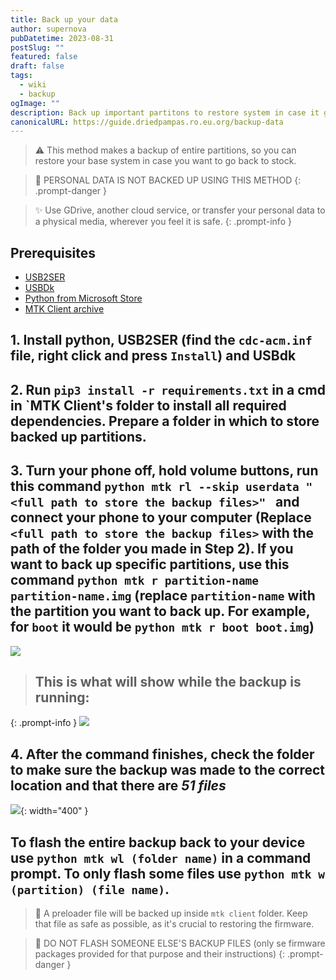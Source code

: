 ```yaml
---
title: Back up your data
author: supernova
pubDatetime: 2023-08-31
postSlug: ""
featured: false
draft: false
tags:
  - wiki
  - backup
ogImage: ""
description: Back up important partitons to restore system in case it gets bricked or needs to be restored to RealmeUI.
canonicalURL: https://guide.driedpampas.ro.eu.org/backup-data
---
```



> ⚠️ This method makes a backup of entire partitions, so you can restore your base system in case you want to go back to stock.

> 📛 PERSONAL DATA IS NOT BACKED UP USING THIS METHOD
{: .prompt-danger }

> ✨ Use GDrive, another cloud service, or transfer your personal data to a physical media, wherever you feel it is safe.
{: .prompt-info }

## Prerequisites
- [USB2SER](https://drive.google.com/file/d/1_SWiU9Ip9-sf8D-7VVIxcfXUpjsKlAdz/view?usp=drive_link)
- [USBDk](https://github.com/daynix/UsbDk/releases/download/v1.00-22/UsbDk_1.0.22_x64.msi)
- [Python from Microsoft Store](https://apps.microsoft.com/store/detail/python-310/9PJPW5LDXLZ5)
- [MTK Client archive](https://github.com/bkerler/mtkclient/archive/refs/heads/main.zip)

## 1. Install python, USB2SER (find the `cdc-acm.inf` file, right click and press `Install`) and USBdk

## 2. Run `pip3 install -r requirements.txt` in a cmd in `MTK Client's folder to install all required dependencies. Prepare a folder in which to store backed up partitions.

## 3. Turn your phone off, hold volume buttons, run this command `python mtk rl --skip userdata "<full path to store the backup files>" ` and connect your phone to your computer (Replace `<full path to store the backup files>` with the path of the folder you made in Step 2). If you want to back up specific partitions, use this command `python mtk r partition-name partition-name.img` (replace `partition-name` with the partition you want to back up. For example, for `boot` it would be `python mtk r boot boot.img`)
![](https://i.imgur.com/wBPSBxg.png)

> ## This is what will show while the backup is running:
{: .prompt-info }
![](https://i.imgur.com/PTG4sik.png)

## 4. After the command finishes, check the folder to make sure the backup was made to the correct location and that there are *51 files*
![](https://i.imgur.com/HL49pJa.png){: width="400" }

## To flash the entire backup back to your device use `python mtk wl (folder name)` in a command prompt. To only flash some files use `python mtk w (partition) (file name)`.

> 📛 A preloader file will be backed up inside `mtk client` folder. Keep that file as safe as possible, as it's crucial to restoring the firmware.

> 📛 DO NOT FLASH SOMEONE ELSE'S BACKUP FILES (only se firmware packages provided for that purpose and their instructions)
{: .prompt-danger }